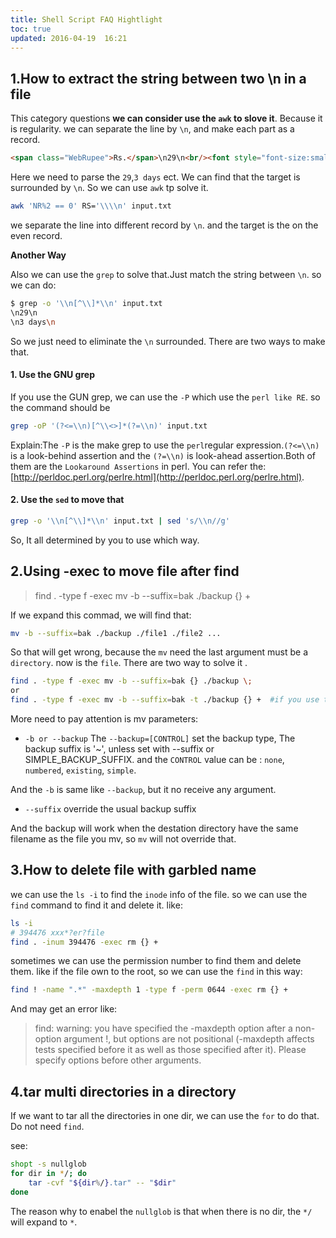 ```yaml
---
title: Shell Script FAQ Hightlight
toc: true
updated: 2016-04-19  16:21
---
```


## 1.How to extract the string between two \n in a file

This category questions **we can consider use the `awk` to slove it**. Because it is regularity. we can separate the line by `\n`, and make each part as a record.

```html
<span class="WebRupee">Rs.</span>\n29\n<br/><font style="font-size:smaller">\n3 days\n</font></td>
```

Here we need to parse the `29`,`3 days` ect. We can find that the target is surrounded by `\n`. So we can use `awk` tp solve it.

```bash
awk 'NR%2 == 0' RS='\\\\n' input.txt
```

we separate the line into different record by `\n`. and the target is the on the even record. 

**Another Way**  

Also we can use the `grep` to solve that.Just match the string between `\n`. so we can do:

```bash
$ grep -o '\\n[^\\]*\\n' input.txt
\n29\n
\n3 days\n
```
So we just need to eliminate the `\n` surrounded. There are two ways to make that.

####  1. Use the GNU grep

If you use the GUN grep, we can use the `-P` which use the `perl like RE`. so the command should be 

```bash
grep -oP '(?<=\\n)[^\\<>]*(?=\\n)' input.txt
```

Explain:The `-P` is the make grep to use the `perl`regular expression.`(?<=\\n)` is a look-behind assertion and the `(?=\\n)` is look-ahead assertion.Both of them are the `Lookaround Assertions` in perl.
You can refer the: [http://perldoc.perl.org/perlre.html](http://perldoc.perl.org/perlre.html).


#### 2. Use the `sed` to move that

```bash
grep -o '\\n[^\\]*\\n' input.txt | sed 's/\\n//g'
```

So, It all determined by you to use which way.



## 2.Using -exec to move file after find 

> find . -type f -exec mv -b --suffix=bak ./backup {} +

If we expand this commad, we will find that:

```bash
mv -b --suffix=bak ./backup ./file1 ./file2 ...
```

So that will get wrong, because the `mv` need the last argument must be a `directory`. now is the `file`.
There are two way to solve it .

```bash
find . -type f -exec mv -b --suffix=bak {} ./backup \;  
or
find . -type f -exec mv -b --suffix=bak -t ./backup {} +  #if you use the gnu mv
```

More need to pay attention is mv parameters:

+ `-b or --backup` 
The `--backup=[CONTROL]` set the backup type, The backup suffix is '~', unless set with --suffix or SIMPLE_BACKUP_SUFFIX. and the `CONTROL` value can be : `none`, `numbered`, `existing`, `simple`.

And the `-b` is same like `--backup`, but it no receive any argument.

+ `--suffix`
override the usual backup suffix

And the backup will work when the destation directory have the same filename as the file you mv, so `mv` will not override that. 


## 3.How to delete file with garbled name

we can use the `ls -i` to find the `inode` info of the file. so we can use the `find` command to find it and delete it. like:

```bash
ls -i
# 394476 xxx*?er?file
find . -inum 394476 -exec rm {} +
```

sometimes we can use the permission number to find them and delete them. like if the file own to the root, so we can use the `find` in this way:

```bash
find ! -name ".*" -maxdepth 1 -type f -perm 0644 -exec rm {} +
```

And may get an error like:

> find: warning: you have specified the -maxdepth option after a non-option argument !, but options are not positional (-maxdepth affects tests specified before it as well as those specified after it).  Please specify options before other arguments.


## 4.tar multi directories in a directory

If we want to tar all the directories in one dir, we can use the `for` to do that. Do not need `find`.

see:

```bash
shopt -s nullglob
for dir in */; do
	tar -cvf "${dir%/}.tar" -- "$dir"
done
```
The reason why to enabel the `nullglob` is that when there is no dir, the `*/` will expand to `*`. 

